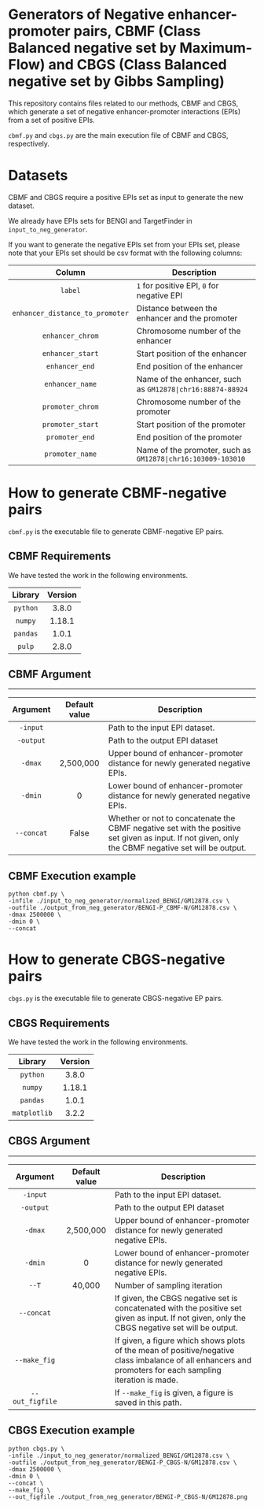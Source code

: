 # Generators of Negative enhancer-promoter pairs, CBMF (Class Balanced negative set by Maximum-Flow) and CBGS (Class Balanced negative set by Gibbs Sampling)

This repository contains files related to our methods, CBMF and CBGS, which generate a set of negative enhancer-promoter interactions (EPIs) from a set of positive EPIs. 


`cbmf.py` and `cbgs.py` are  the main execution file of CBMF and CBGS, respectively.



# Datasets
CBMF and CBGS require a positive EPIs set as input to generate the new dataset.

We already have EPIs sets for BENGI and TargetFinder in ```input_to_neg_generator```.

If you want to generate the negative EPIs set from your EPIs set,
please note that your EPIs set should be csv format with the following columns:

| Column | Description |
| :---: | --- |
| ```label``` | ```1``` for positive EPI, ```0``` for negative EPI |
| ```enhancer_distance_to_promoter``` | Distance between the enhancer and the promoter |
| ```enhancer_chrom``` | Chromosome number of the enhancer |
| ```enhancer_start``` | Start position of the enhancer |
| ```enhancer_end``` | End position of the enhancer |
| ```enhancer_name``` | Name of the enhancer, such as `GM12878\|chr16:88874-88924` |
| ```promoter_chrom``` | Chromosome number of the promoter |
| ```promoter_start``` | Start position of the promoter |
| ```promoter_end``` | End position of the promoter |
| ```promoter_name``` | Name of the promoter, such as `GM12878\|chr16:103009-103010`|

# How to generate **CBMF**-negative pairs
`cbmf.py` is the executable file to generate CBMF-negative EP pairs. 


## CBMF Requirements
We have tested the work in the following environments.

| Library | Version |
| :---: | :---: |
|```python```|3.8.0|
| ```numpy``` |1.18.1|
| ```pandas``` |1.0.1|
| ```pulp``` | 2.8.0 |


## CBMF Argument
---

| Argument | Default value | Description |
| :---: | :---: | ---- |
| ```-input``` ||Path to the input EPI dataset.|
| ```-output``` ||Path to the output EPI dataset|
| ```-dmax``` |2,500,000|Upper bound of enhancer-promoter distance for newly generated negative EPIs.|
| ```-dmin``` |0|Lower bound of enhancer-promoter distance for newly generated negative EPIs.|
| ```--concat``` |False|Whether or not to concatenate the CBMF negative set with the positive set given as input. If not given, only the CBMF negative set will be output.|



## CBMF Execution example
```  
python cbmf.py \
-infile ./input_to_neg_generator/normalized_BENGI/GM12878.csv \
-outfile ./output_from_neg_generator/BENGI-P_CBMF-N/GM12878.csv \
-dmax 2500000 \
-dmin 0 \
--concat
```




# How to generate **CBGS**-negative pairs

`cbgs.py` is the executable file to generate CBGS-negative EP pairs. 

## CBGS Requirements

We have tested the work in the following environments.

| Library | Version |
| :---: | :---: |
|```python```|3.8.0|
| ```numpy``` |1.18.1|
| ```pandas``` |1.0.1|
| ```matplotlib``` | 3.2.2 |

## CBGS Argument
---

| Argument | Default value | Description |
| :---: | :---: | ---- |
| ```-input``` ||Path to the input EPI dataset.|
| ```-output``` ||Path to the output EPI dataset|
| ```-dmax``` |2,500,000|Upper bound of enhancer-promoter distance for newly generated negative EPIs.|
| ```-dmin``` |0|Lower bound of enhancer-promoter distance for newly generated negative EPIs.|
|```--T```|40,000|Number of sampling iteration|
| ```--concat``` ||If given, the CBGS negative set is concatenated with the positive set given as input. If not given, only the CBGS negative set will be output.|
|```--make_fig```||If given, a figure which shows plots of the mean of positive/negative class imbalance of all enhancers and promoters for each sampling iteration is made.|
|```--out_figfile```||If ```--make_fig``` is given, a figure is saved in this path.|


## CBGS Execution example
```  
python cbgs.py \
-infile ./input_to_neg_generator/normalized_BENGI/GM12878.csv \
-outfile ./output_from_neg_generator/BENGI-P_CBGS-N/GM12878.csv \
-dmax 2500000 \
-dmin 0 \
--concat \
--make_fig \
--out_figfile ./output_from_neg_generator/BENGI-P_CBGS-N/GM12878.png
```







